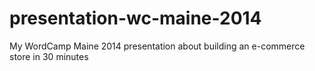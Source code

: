 presentation-wc-maine-2014
==========================

My WordCamp Maine 2014 presentation about building an e-commerce store in 30 minutes

